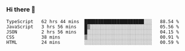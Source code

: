 ### Hi there 👋

<!--START_SECTION:waka-->
```text
TypeScript   62 hrs 44 mins  ██████████████████████░░░   88.54 % 
JavaScript   3 hrs 56 mins   █▒░░░░░░░░░░░░░░░░░░░░░░░   05.56 % 
JSON         2 hrs 56 mins   █░░░░░░░░░░░░░░░░░░░░░░░░   04.15 % 
CSS          38 mins         ▒░░░░░░░░░░░░░░░░░░░░░░░░   00.91 % 
HTML         24 mins         ░░░░░░░░░░░░░░░░░░░░░░░░░   00.59 % 
```
<!--END_SECTION:waka-->

<!--
**arlenxuzj/arlenxuzj** is a ✨ _special_ ✨ repository because its `README.md` (this file) appears on your GitHub profile.

Here are some ideas to get you started:

- 🔭 I’m currently working on ...
- 🌱 I’m currently learning ...
- 👯 I’m looking to collaborate on ...
- 🤔 I’m looking for help with ...
- 💬 Ask me about ...
- 📫 How to reach me: ...
- 😄 Pronouns: ...
- ⚡ Fun fact: ...
-->
